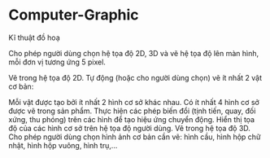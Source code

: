 # Computer-Graphic

Kĩ thuật đồ hoạ 

Cho phép người dùng chọn hệ tọa độ 2D, 3D và vẽ hệ tọa độ lên màn hình, mỗi đơn vị tương ứng 5 pixel.

Vẽ trong hệ tọa độ 2D.
Tự động (hoặc cho người dùng chọn) vẽ ít nhất 2 vật cơ bản:

Mỗi vật được tạo bởi ít nhất 2 hình cơ sở khác nhau.
Có ít nhất 4 hình cơ sở được vẽ trong sản phẩm. Thực hiện các phép biến đổi (tịnh tiến, quay, đối xứng, thu phóng) trên các hình để tạo hiệu ứng chuyển động.
Hiển thị tọa độ của các hình cơ sở trên hệ tọa độ người dùng.
Vẽ trong hệ tọa độ 3D.
Cho phép người dùng chọn hình ảnh cơ bản cần vẽ: hình cầu, hình hộp chữ nhật, hình hộp vuông, hình trụ,…
